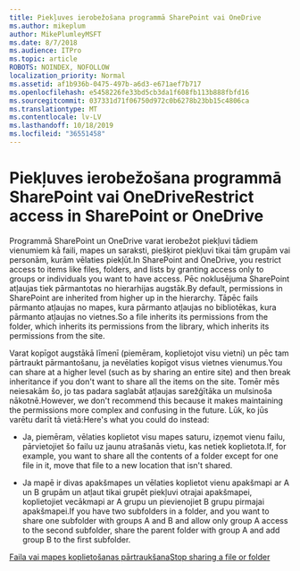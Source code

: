 ```yaml
---
title: Piekļuves ierobežošana programmā SharePoint vai OneDrive
ms.author: mikeplum
author: MikePlumleyMSFT
ms.date: 8/7/2018
ms.audience: ITPro
ms.topic: article
ROBOTS: NOINDEX, NOFOLLOW
localization_priority: Normal
ms.assetid: af1b936b-0475-497b-a6d3-e671aef7b717
ms.openlocfilehash: e5458226fe33bd5cb3da1f608fb113b888fbfd16
ms.sourcegitcommit: 037331d71f06750d972c0b6278b23bb15c4806ca
ms.translationtype: MT
ms.contentlocale: lv-LV
ms.lasthandoff: 10/18/2019
ms.locfileid: "36551458"
---
```

# <a name="restrict-access-in-sharepoint-or-onedrive"></a><span data-ttu-id="707a8-102">Piekļuves ierobežošana programmā SharePoint vai OneDrive</span><span class="sxs-lookup"><span data-stu-id="707a8-102">Restrict access in SharePoint or OneDrive</span></span>

<span data-ttu-id="707a8-103">Programmā SharePoint un OneDrive varat ierobežot piekļuvi tādiem vienumiem kā faili, mapes un saraksti, piešķirot piekļuvi tikai tām grupām vai personām, kurām vēlaties piekļūt.</span><span class="sxs-lookup"><span data-stu-id="707a8-103">In SharePoint and OneDrive, you restrict access to items like files, folders, and lists by granting access only to groups or individuals you want to have access.</span></span> <span data-ttu-id="707a8-104">Pēc noklusējuma SharePoint atļaujas tiek pārmantotas no hierarhijas augstāk.</span><span class="sxs-lookup"><span data-stu-id="707a8-104">By default, permissions in SharePoint are inherited from higher up in the hierarchy.</span></span> <span data-ttu-id="707a8-105">Tāpēc fails pārmanto atļaujas no mapes, kura pārmanto atļaujas no bibliotēkas, kura pārmanto atļaujas no vietnes.</span><span class="sxs-lookup"><span data-stu-id="707a8-105">So a file inherits its permissions from the folder, which inherits its permissions from the library, which inherits its permissions from the site.</span></span>
  
<span data-ttu-id="707a8-106">Varat kopīgot augstākā līmenī (piemēram, koplietojot visu vietni) un pēc tam pārtraukt pārmantošanu, ja nevēlaties kopīgot visus vietnes vienumus.</span><span class="sxs-lookup"><span data-stu-id="707a8-106">You can share at a higher level (such as by sharing an entire site) and then break inheritance if you don't want to share all the items on the site.</span></span> <span data-ttu-id="707a8-107">Tomēr mēs neiesakām šo, jo tas padara saglabāt atļaujas sarežģītāka un mulsinoša nākotnē.</span><span class="sxs-lookup"><span data-stu-id="707a8-107">However, we don't recommend this because it makes maintaining the permissions more complex and confusing in the future.</span></span> <span data-ttu-id="707a8-108">Lūk, ko jūs varētu darīt tā vietā:</span><span class="sxs-lookup"><span data-stu-id="707a8-108">Here's what you could do instead:</span></span>
  
- <span data-ttu-id="707a8-109">Ja, piemēram, vēlaties koplietot visu mapes saturu, izņemot vienu failu, pārvietojiet šo failu uz jaunu atrašanās vietu, kas netiek koplietota.</span><span class="sxs-lookup"><span data-stu-id="707a8-109">If, for example, you want to share all the contents of a folder except for one file in it, move that file to a new location that isn't shared.</span></span>
    
- <span data-ttu-id="707a8-110">Ja mapē ir divas apakšmapes un vēlaties koplietot vienu apakšmapi ar A un B grupām un atļaut tikai grupēt piekļuvi otrajai apakšmapei, koplietojiet vecākmapi ar A grupu un pievienojiet B grupu pirmajai apakšmapei.</span><span class="sxs-lookup"><span data-stu-id="707a8-110">If you have two subfolders in a folder, and you want to share one subfolder with groups A and B and allow only group A access to the second subfolder, share the parent folder with group A and add group B to the first subfolder.</span></span>
    
[<span data-ttu-id="707a8-111">Faila vai mapes koplietošanas pārtraukšana</span><span class="sxs-lookup"><span data-stu-id="707a8-111">Stop sharing a file or folder </span></span>](https://go.microsoft.com/fwlink/?linkid=2008861)
  

